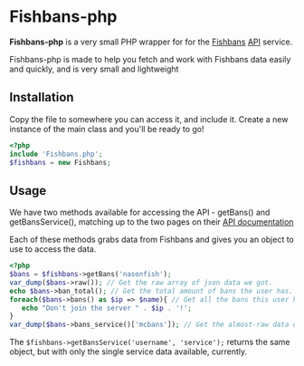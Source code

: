 # Fishbans-php

__Fishbans-php__ is a very small PHP wrapper for for the [Fishbans](http://fishbans.com/) [API](http://fishbans.com/docs/) service.

Fishbans-php is made to help you fetch and work with Fishbans data easily and quickly, and is very small and lightweight

## Installation

Copy the file to somewhere you can access it, and include it. Create a new instance of the main class and you'll be ready to go!

```php
<?php
include 'Fishbans.php';
$fishbans = new Fishbans;
```


## Usage

We have two methods available for accessing the API - getBans() and getBansService(), matching up to the two pages on their [API documentation](http://fishbans.com/docs/)

Each of these methods grabs data from Fishbans and gives you an object to use to access the data.

```php
<?php
$bans = $fishbans->getBans('nasonfish');
var_dump($bans->raw()); // Get the raw array of json data we got.
echo $bans->ban_total(); // Get the total amount of bans the user has.
foreach($bans->bans() as $ip => $name){ // Get all the bans this user has as array($ip => $name)
   echo "Don't join the server " . $ip . '!';
}
var_dump($bans->bans_service()['mcbans']); // Get the almost-raw data of all bans by service, dump mcbans ban amount and info.
```
The `$fishbans->getBansService('username', 'service');` returns the same object, but with only the single service data available, currently.
